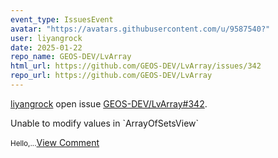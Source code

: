 ```yaml
---
event_type: IssuesEvent
avatar: "https://avatars.githubusercontent.com/u/9587540?"
user: liyangrock
date: 2025-01-22
repo_name: GEOS-DEV/LvArray
html_url: https://github.com/GEOS-DEV/LvArray/issues/342
repo_url: https://github.com/GEOS-DEV/LvArray
---
```


<a href='https://github.com/liyangrock' target='_blank'>liyangrock</a> open issue <a href='https://github.com/GEOS-DEV/LvArray/issues/342' target='_blank'>GEOS-DEV/LvArray#342</a>.

<p>Unable to modify values in `ArrayOfSetsView`</p><small>Hello,...</small><a href='https://github.com/GEOS-DEV/LvArray/issues/342' target='_blank'>View Comment</a>